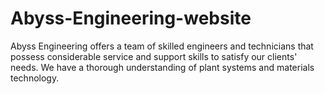 # Abyss-Engineering-website
Abyss Engineering offers a team of skilled engineers and technicians that possess considerable service and support skills to satisfy our clients' needs. We have a thorough understanding of plant systems and materials technology.
